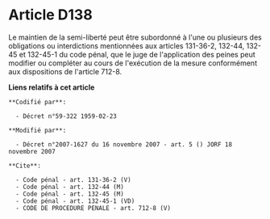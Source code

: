 # Article D138

Le maintien de la semi-liberté peut être subordonné à l'une ou plusieurs des obligations ou interdictions mentionnées aux
articles 131-36-2, 132-44, 132-45 et 132-45-1 du code pénal, que le juge de l'application des peines peut modifier ou
compléter au cours de l'exécution de la mesure conformément aux dispositions de l'article 712-8.

**Liens relatifs à cet article**

	**Codifié par**:

	  - Décret n°59-322 1959-02-23

	**Modifié par**:

	  - Décret n°2007-1627 du 16 novembre 2007 - art. 5 () JORF 18 novembre 2007

	**Cite**:

	  - Code pénal - art. 131-36-2 (V)
	  - Code pénal - art. 132-44 (M)
	  - Code pénal - art. 132-45 (M)
	  - Code pénal - art. 132-45-1 (VD)
	  - CODE DE PROCEDURE PENALE - art. 712-8 (V)
